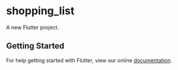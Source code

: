 # shopping_list

A new Flutter project.

## Getting Started

For help getting started with Flutter, view our online
[documentation](http://flutter.io/).
